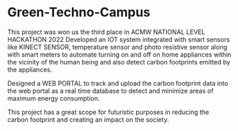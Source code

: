 # Green-Techno-Campus
This project was won us the third place in ACMW NATIONAL LEVEL HACKATHON 2022
Developed an IOT system integrated with smart sensors like KINECT SENSOR, temperature sensor and photo resistive sensor along with smart meters to automate turning on and off on home appliances within the vicinity of the human being and also detect carbon footprints emitted by the appliances.

Designed a WEB PORTAL to track and upload the carbon footprint data into the web portal as a real time database to detect and minimize areas of maximum energy consumption.

This project has a great scope for futuristic purposes in reducing the carbon footprint and creating an impact on the society.

